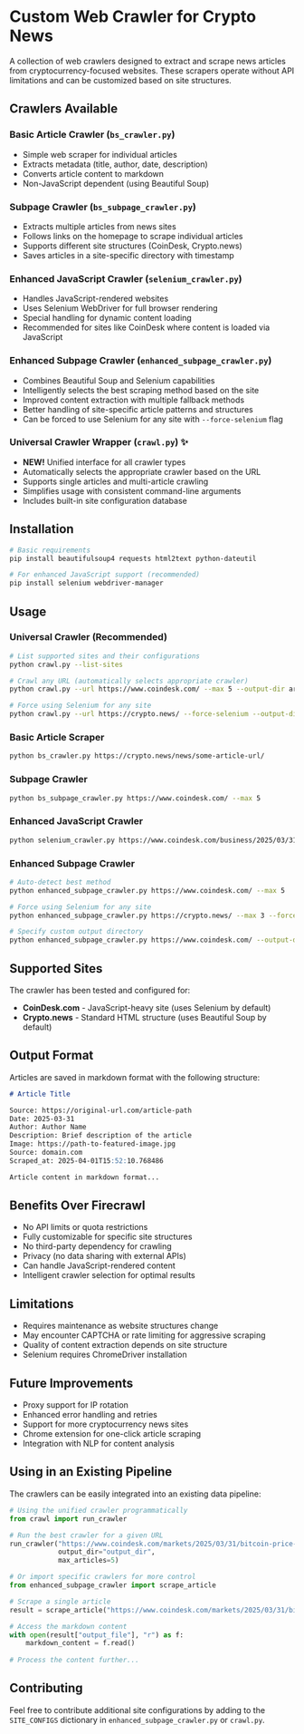 # Custom Web Crawler for Crypto News

A collection of web crawlers designed to extract and scrape news articles from cryptocurrency-focused websites. These scrapers operate without API limitations and can be customized based on site structures.

## Crawlers Available

### Basic Article Crawler (`bs_crawler.py`)
- Simple web scraper for individual articles
- Extracts metadata (title, author, date, description)
- Converts article content to markdown
- Non-JavaScript dependent (using Beautiful Soup)

### Subpage Crawler (`bs_subpage_crawler.py`)
- Extracts multiple articles from news sites
- Follows links on the homepage to scrape individual articles
- Supports different site structures (CoinDesk, Crypto.news)
- Saves articles in a site-specific directory with timestamp

### Enhanced JavaScript Crawler (`selenium_crawler.py`)
- Handles JavaScript-rendered websites
- Uses Selenium WebDriver for full browser rendering
- Special handling for dynamic content loading
- Recommended for sites like CoinDesk where content is loaded via JavaScript

### Enhanced Subpage Crawler (`enhanced_subpage_crawler.py`)
- Combines Beautiful Soup and Selenium capabilities
- Intelligently selects the best scraping method based on the site
- Improved content extraction with multiple fallback methods
- Better handling of site-specific article patterns and structures
- Can be forced to use Selenium for any site with `--force-selenium` flag

### Universal Crawler Wrapper (`crawl.py`) ✨
- **NEW!** Unified interface for all crawler types
- Automatically selects the appropriate crawler based on the URL
- Supports single articles and multi-article crawling
- Simplifies usage with consistent command-line arguments
- Includes built-in site configuration database

## Installation

```bash
# Basic requirements
pip install beautifulsoup4 requests html2text python-dateutil

# For enhanced JavaScript support (recommended)
pip install selenium webdriver-manager
```

## Usage

### Universal Crawler (Recommended)
```bash
# List supported sites and their configurations
python crawl.py --list-sites

# Crawl any URL (automatically selects appropriate crawler)
python crawl.py --url https://www.coindesk.com/ --max 5 --output-dir articles

# Force using Selenium for any site
python crawl.py --url https://crypto.news/ --force-selenium --output-dir articles
```

### Basic Article Scraper
```bash
python bs_crawler.py https://crypto.news/news/some-article-url/
```

### Subpage Crawler
```bash
python bs_subpage_crawler.py https://www.coindesk.com/ --max 5
```

### Enhanced JavaScript Crawler
```bash
python selenium_crawler.py https://www.coindesk.com/business/2025/03/31/ai-infused-blockchain-ambient-to-replace-bitcoin-says-co-founder/
```

### Enhanced Subpage Crawler
```bash
# Auto-detect best method 
python enhanced_subpage_crawler.py https://www.coindesk.com/ --max 5

# Force using Selenium for any site
python enhanced_subpage_crawler.py https://crypto.news/ --max 3 --force-selenium

# Specify custom output directory
python enhanced_subpage_crawler.py https://www.coindesk.com/ --output-dir ./my_articles
```

## Supported Sites

The crawler has been tested and configured for:

- **CoinDesk.com** - JavaScript-heavy site (uses Selenium by default)
- **Crypto.news** - Standard HTML structure (uses Beautiful Soup by default)

## Output Format

Articles are saved in markdown format with the following structure:

```markdown
# Article Title

Source: https://original-url.com/article-path
Date: 2025-03-31
Author: Author Name
Description: Brief description of the article
Image: https://path-to-featured-image.jpg
Source: domain.com
Scraped_at: 2025-04-01T15:52:10.768486

Article content in markdown format...
```

## Benefits Over Firecrawl

- No API limits or quota restrictions
- Fully customizable for specific site structures
- No third-party dependency for crawling
- Privacy (no data sharing with external APIs)
- Can handle JavaScript-rendered content
- Intelligent crawler selection for optimal results

## Limitations

- Requires maintenance as website structures change
- May encounter CAPTCHA or rate limiting for aggressive scraping
- Quality of content extraction depends on site structure
- Selenium requires ChromeDriver installation

## Future Improvements

- Proxy support for IP rotation
- Enhanced error handling and retries
- Support for more cryptocurrency news sites
- Chrome extension for one-click article scraping
- Integration with NLP for content analysis

## Using in an Existing Pipeline

The crawlers can be easily integrated into an existing data pipeline:

```python
# Using the unified crawler programmatically
from crawl import run_crawler

# Run the best crawler for a given URL
run_crawler("https://www.coindesk.com/markets/2025/03/31/bitcoin-price-article", 
            output_dir="output_dir",
            max_articles=5)

# Or import specific crawlers for more control
from enhanced_subpage_crawler import scrape_article

# Scrape a single article
result = scrape_article("https://www.coindesk.com/markets/2025/03/31/bitcoin-price-article", "output_dir")

# Access the markdown content
with open(result["output_file"], "r") as f:
    markdown_content = f.read()
    
# Process the content further...
```

## Contributing

Feel free to contribute additional site configurations by adding to the `SITE_CONFIGS` dictionary in `enhanced_subpage_crawler.py` or `crawl.py`. 
